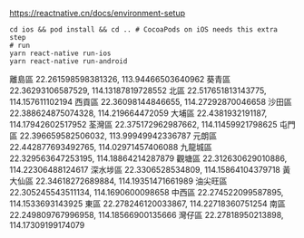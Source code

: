 https://reactnative.cn/docs/environment-setup

```
cd ios && pod install && cd .. # CocoaPods on iOS needs this extra step
# run
yarn react-native run-ios
yarn react-native run-android
```



離島區 22.261598598381326, 113.94466503640962
葵青區 22.36293106587529, 114.13187819728552
北區 22.517651813143775, 114.157611102194
西貢區 22.36098144846655, 114.27292870046658
沙田區 22.388624875074328, 114.219664472059
大埔區 22.4381932191187, 114.17942602517952
荃灣區 22.375172962987662, 114.11459921798625
屯門區 22.396659582506032, 113.99949942336787
元朗區 22.442877693492765, 114.02971457406088
九龍城區 22.329563647253195, 114.18864214287879
觀塘區 22.312630629010886, 114.22306488124617
深水埗區 22.3306528534809, 114.15864104379718
黃大仙區 22.34618272689884, 114.19351471661989
油尖旺區 22.305245543511134, 114.1690600098658
中西區 22.274522099587895, 114.1533693143925
東區 22.278246120033867, 114.22718360751254
南區 22.249809767996958, 114.18566900135666
灣仔區 22.27818950213898, 114.17309199174079